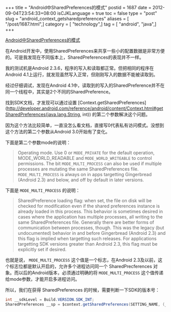 +++
title = "Android中SharedPreferences的模式"
postid = 1687
date = 2012-09-04T23:54:33+08:00
isCJKLanguage = true
toc = false
type = "post"
slug = "android_context_getsharedpreferences"
aliases = [ "/post/1687.html",]
category = [ "technology",]
tag = [ "android", "java",]
+++


[Android中SharedPreferences的模式](https://blog.zengrong.net/post/1687.html)

在Android开发中，使用SharedPreferences来共享一些小的配置数据是非常方便的。可是我发现在不同版本上，SharedPreferences的表现并不一样。

我的测试机是Android 2.3.6，程序的写入和读取都正常。但把相同的程序在Android 4.1上运行，就发现虽然写入正常，但刚刚写入的数据不能被读取到。

经过仔细调试，发现在Android 4.1中，读取到的写入的SharedPreference并不在同一个线程中，其实是2个不同的SharedPreference。

找到SDK文档，才发现可以通过设置 [Context.getSharedPreferences](http://developer.android.com/reference/android/content/Context.html#getSharedPreferences(java.lang.String, int)) 的第二个参数解决这个问题。

因为这个方法比较简单，一直没怎么看文档，直接写0代表私有访问模式。没想到这个方法的第二个参数从Android 3.0开始有了变化。

下面是第二个参数mode的说明：

> Operating mode. Use 0 or `MODE_PRIVATE` for the default operation, MODE_WORLD_READABLE and `MODE_WORLD_WRITEABLE` to control permissions. The bit `MODE_MULTI_PROCESS` can also be used if multiple processes are mutating the same SharedPreferences file. `MODE_MULTI_PROCESS` is always on in apps targetting Gingerbread (Android 2.3) and below, and off by default in later versions.

下面是 `MODE_MULTI_PROCESS` 的说明：

> SharedPreference loading flag: when set, the file on disk will be checked for modification even if the shared preferences instance is already loaded in this process. This behavior is sometimes desired in cases where the application has multiple processes, all writing to the same SharedPreferences file. Generally there are better forms of communication between processes, though.
>This was the legacy (but undocumented) behavior in and before Gingerbread (Android 2.3) and this flag is implied when targetting such releases. For applications targetting SDK versions greater than Android 2.3, this flag must be explicitly set if desired.

也就是说， `MODE_MULTI_PROCESS` 这个值是一个标志，在Android 2.3及以前，这个标志位都是默认开启的，允许多个进程访问同一个 SharedPrecferences 对象。而以后的Android版本，必须通过明确的将 `MODE_MULTI_PROCESS` 这个值传递给mode参数，才能开启多进程访问。

所以，我们在获得 SharedPreferences 的时候，需要判断一下SDK的版本号：

``` java
int __sdkLevel = Build.VERSION.SDK_INT;
SharedPreferences __sp = $context.getSharedPreferences(SETTING_NAME, (__sdkLevel > Build.VERSION_CODES.FROYO) ? 4 : 0);
```
